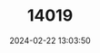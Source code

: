 ---
title: "14019"
category: "Mustela lutreolina"
draft: false
date: 2024-02-22 13:03:50
languages:
  Indonesian: ["Biul, Lasun, Bievel, Nyentek, Slentek, Tulupan"]
  English: ["Indonesian Mountain Weasel"]
---
